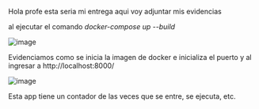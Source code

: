 Hola profe esta seria mi entrega aqui voy adjuntar mis evidencias

al ejecutar el comando *docker-compose up --build* 

![image](https://github.com/user-attachments/assets/3d5ec6e6-3c20-4f09-ad2c-69a4fef268bd)

Evidenciamos como se inicia la imagen de docker e inicializa el puerto y al ingresar a http://localhost:8000/

![image](https://github.com/user-attachments/assets/8f462464-9625-493c-bed8-4280d8f4fd41)

Esta app tiene un contador de las veces que se entre, se ejecuta, etc.
